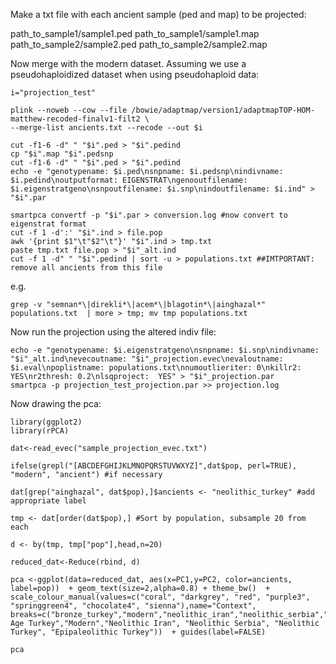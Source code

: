 Make a txt file with each ancient sample (ped and map) to be projected:

path_to_sample1/sample1.ped path_to_sample1/sample1.map
path_to_sample2/sample2.ped path_to_sample2/sample2.map

Now merge with the modern dataset. Assuming we use a pseudohaploidized dataset when using pseudohaploid data:
```
i="projection_test"

plink --noweb --cow --file /bowie/adaptmap/version1/adaptmapTOP-HOM-matthew-recoded-finalv1-filt2 \
--merge-list ancients.txt --recode --out $i

cut -f1-6 -d" " "$i".ped > "$i".pedind
cp "$i".map "$i".pedsnp
cut -f1-6 -d" " "$i".ped > "$i".pedind
echo -e "genotypename: $i.ped\nsnpname: $i.pedsnp\nindivname: $i.pedind\noutputformat: EIGENSTRAT\ngenooutfilename: $i.eigenstratgeno\nsnpoutfilename: $i.snp\nindoutfilename: $i.ind" > "$i".par

smartpca convertf -p "$i".par > conversion.log #now convert to eigenstrat format
cut -f 1 -d':' "$i".ind > file.pop
awk '{print $1"\t"$2"\t"}' "$i".ind > tmp.txt
paste tmp.txt file.pop > "$i"_alt.ind
cut -f 1 -d" " "$i".pedind | sort -u > populations.txt ##IMTPORTANT: remove all ancients from this file
```
e.g.
```
grep -v "semnan*\|direkli*\|acem*\|blagotin*\|ainghazal*" populations.txt  | more > tmp; mv tmp populations.txt
```
Now run the projection using the altered indiv file:
```
echo -e "genotypename: $i.eigenstratgeno\nsnpname: $i.snp\nindivname: "$i"_alt.ind\nevecoutname: "$i"_projection.evec\nevaloutname: $i.eval\npoplistname: populations.txt\nnumoutlieriter: 0\nkillr2: YES\nr2thresh: 0.2\nlsqproject:  YES" > "$i"_projection.par
smartpca -p projection_test_projection.par >> projection.log
```
Now drawing the pca:
```
library(ggplot2)
library(rPCA)

dat<-read_evec("sample_projection_evec.txt")

ifelse(grepl("[ABCDEFGHIJKLMNOPQRSTUVWXYZ]",dat$pop, perl=TRUE), "modern", "ancient") #if necessary

dat[grep("ainghazal", dat$pop),]$ancients <- "neolithic_turkey" #add appropriate label

tmp <- dat[order(dat$pop),] #Sort by population, subsample 20 from each

d <- by(tmp, tmp["pop"],head,n=20)

reduced_dat<-Reduce(rbind, d)

pca <-ggplot(data=reduced_dat, aes(x=PC1,y=PC2, color=ancients, label=pop))  + geom_text(size=2,alpha=0.8) + theme_bw()  + scale_colour_manual(values=c("coral", "darkgrey", "red", "purple3", "springgreen4", "chocolate4", "sienna"),name="Context", breaks=c("bronze_turkey","modern","neolithic_iran","neolithic_serbia","neolithic_turkey","paleolithic_turkey"),labels=c("Bronze Age Turkey","Modern","Neolithic Iran", "Neolithic Serbia", "Neolithic Turkey", "Epipaleolithic Turkey"))  + guides(label=FALSE)

pca
```

```
